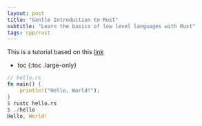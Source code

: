 ```yaml
---
layout: post
title: "Gentle Introduction to Rust"
subtitle: "Learn the basics of low level languages with Rust"
tags: cpp/rust
---
```


This is a tutorial based on this [link](https://stevedonovan.github.io/rust-gentle-intro/1-basics.html)

* toc
{:toc .large-only}

```rust
// hello.rs
fn main() {
    println!("Hello, World!");
}
$ rustc hello.rs
$ ./hello
Hello, World!
```